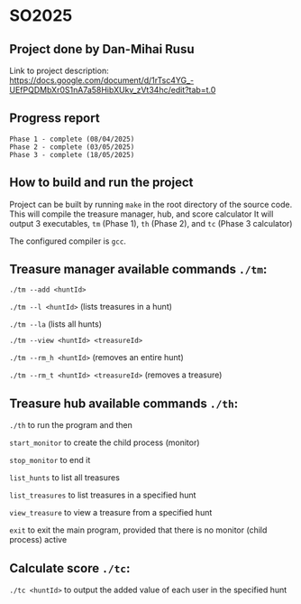 # SO2025

## Project done by Dan-Mihai Rusu
Link to project description:
https://docs.google.com/document/d/1rTsc4YG_-UEfPQDMbXr0S1nA7a58HibXUkv_zVt34hc/edit?tab=t.0
## Progress report

    Phase 1 - complete (08/04/2025)
    Phase 2 - complete (03/05/2025)
    Phase 3 - complete (18/05/2025)

## How to build and run the project

Project can be built by running `make` in the root directory of the source code. This will compile the treasure manager, hub, and score calculator
It will output 3 executables, `tm` (Phase 1), `th` (Phase 2), and `tc` (Phase 3 calculator)

The configured compiler is `gcc`.

## Treasure manager available commands `./tm`:

`./tm --add <huntId>`

`./tm --l <huntId>`                     (lists treasures in a hunt)

`./tm --la`                             (lists all hunts)

`./tm --view <huntId> <treasureId>`

`./tm --rm_h <huntId>`                  (removes an entire hunt)

`./tm --rm_t <huntId> <treasureId>`     (removes a treasure)

## Treasure hub available commands `./th`:

`./th` to run the program and then

`start_monitor`         to create the child process (monitor)

`stop_monitor`          to end it

`list_hunts`            to list all treasures

`list_treasures`        to list treasures in a specified hunt

`view_treasure`         to view a treasure from a specified hunt

`exit`                  to exit the main program, provided that there is no monitor (child process) active

## Calculate score `./tc`:

`./tc <huntId>` to output the added value of each user in the specified hunt
